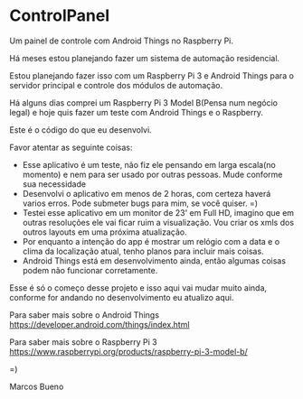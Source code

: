 # ControlPanel
Um painel de controle com Android Things no Raspberry Pi.

Há meses estou planejando fazer um sistema de automação residencial.

Estou planejando fazer isso com um Raspberry Pi 3 e Android Things para o servidor principal e controle dos módulos de automação.

Há alguns dias comprei um Raspberry Pi 3 Model B(Pensa num negócio legal) e hoje quis fazer um teste com Android Things e o Raspberry.

Este é o código do que eu desenvolvi.

Favor atentar as seguinte coisas:
- Esse aplicativo é um teste, não fiz ele pensando em larga escala(no momento) e nem para ser usado por outras pessoas. Mude conforme sua necessidade
- Desenvolvi o aplicativo em menos de 2 horas, com certeza haverá varios erros. Pode submeter bugs para mim, se você quiser. =)
- Testei esse aplicativo em um monitor de 23' em Full HD, imagino que em outras resoluções ele vai ficar ruim a visualização. Vou criar os xmls dos outros layouts em uma próxima atualização.
- Por enquanto a intenção do app é mostrar um relógio com a data e o clima da localização atual, tenho planos para incluir mais coisas.
- Android Things está em desenvolvimento ainda, então algumas coisas podem não funcionar corretamente.

Esse é só o começo desse projeto e isso aqui vai mudar muito ainda, conforme for andando no desenvolvimento eu atualizo aqui.

Para saber mais sobre o Android Things https://developer.android.com/things/index.html

Para saber mais sobre o Raspberry Pi 3 https://www.raspberrypi.org/products/raspberry-pi-3-model-b/ 

=)

Marcos Bueno

